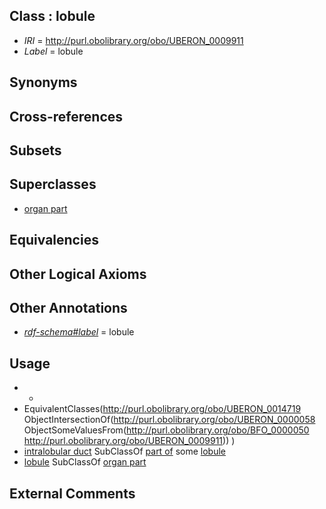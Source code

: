 
## Class : lobule

 * *IRI* = http://purl.obolibrary.org/obo/UBERON_0009911
 * *Label* = lobule

## Synonyms


## Cross-references


## Subsets


## Superclasses

 * [organ part](../../UBERON/64/UBERON_0000064.md)

## Equivalencies


## Other Logical Axioms


## Other Annotations

 * *[rdf-schema#label](../../el/rdf-schema#label.md)* = lobule

## Usage

 * -
 * EquivalentClasses(<http://purl.obolibrary.org/obo/UBERON_0014719> ObjectIntersectionOf(<http://purl.obolibrary.org/obo/UBERON_0000058> ObjectSomeValuesFrom(<http://purl.obolibrary.org/obo/BFO_0000050> <http://purl.obolibrary.org/obo/UBERON_0009911>)) )
 * [intralobular duct](../../UBERON/19/UBERON_0014719.md) SubClassOf [part of](../../BFO/50/BFO_0000050.md) some [lobule](../../UBERON/11/UBERON_0009911.md)
 * [lobule](../../UBERON/11/UBERON_0009911.md) SubClassOf [organ part](../../UBERON/64/UBERON_0000064.md)

## External Comments

